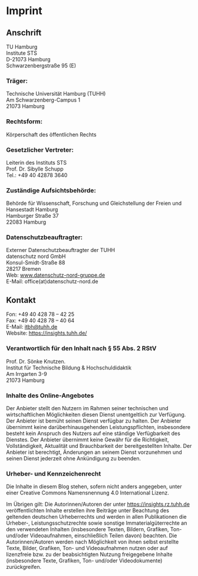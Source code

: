 # Imprint

## Anschrift

TU Hamburg  
Institute STS  
D-21073 Hamburg  
Schwarzenbergstraße 95 (E)  

### Träger:
Technische Universität Hamburg (TUHH)  
Am Schwarzenberg-Campus 1  
21073 Hamburg  

### Rechtsform:
Körperschaft des öffentlichen Rechts  

### Gesetzlicher Vertreter:
Leiterin des Instituts STS  
Prof. Dr. Sibylle Schupp  
Tel.: +49 40 42878 3640  

### Zuständige Aufsichtsbehörde:
Behörde für Wissenschaft, Forschung und Gleichstellung der Freien und Hansestadt Hamburg  
Hamburger Straße 37  
22083 Hamburg  

### Datenschutzbeauftragter:

Externer Datenschutzbeauftragter der TUHH  
datenschutz nord GmbH  
Konsul-Smidt-Straße 88  
28217 Bremen  
Web: www.datenschutz-nord-gruppe.de  
E-Mail: office(at)datenschutz-nord.de  

## Kontakt

Fon: +49 40 428 78 – 42 25  
Fax: +49 40 428 78 – 40 64  
E-Mail: itbh@tuhh.de  
Website: https://insights.tuhh.de/  

### Verantwortlich für den Inhalt nach § 55 Abs. 2 RStV

Prof. Dr. Sönke Knutzen.  
Institut für Technische Bildung & Hochschuldidaktik  
Am Irrgarten 3-9  
21073 Hamburg  

### Inhalte des Online-Angebotes

Der Anbieter stellt den Nutzern im Rahmen seiner technischen und wirtschaftlichen Möglichkeiten diesen Dienst unentgeltlich zur Verfügung. Der Anbieter ist bemüht seinen Dienst verfügbar zu halten. Der Anbieter übernimmt keine darüberhinausgehenden Leistungspflichten, insbesondere besteht kein Anspruch des Nutzers auf eine ständige Verfügbarkeit des Dienstes. Der Anbieter übernimmt keine Gewähr für die Richtigkeit, Vollständigkeit, Aktualität und Brauchbarkeit der bereitgestellten Inhalte. Der Anbieter ist berechtigt, Änderungen an seinem Dienst vorzunehmen und seinen Dienst jederzeit ohne Ankündigung zu beenden.

### Urheber- und Kennzeichenrecht

Die Inhalte in diesem Blog stehen, sofern nicht anders angegeben, unter einer Creative Commons Namensnennung 4.0 International Lizenz.

Im Übrigen gilt: Die Autorinnen/Autoren der unter https://insights.rz.tuhh.de veröffentlichten Inhalte erstellen ihre Beiträge unter Beachtung des geltenden deutschen Urheberrechts und werden in allen Publikationen die Urheber-, Leistungsschutzrechte sowie sonstige Immaterialgüterrechte an den verwendeten Inhalten (insbesondere Texten, Bildern, Grafiken, Ton- und/oder Videoaufnahmen, einschließlich Teilen davon) beachten. Die Autorinnen/Autoren werden nach Möglichkeit von ihnen selbst erstellte Texte, Bilder, Grafiken, Ton- und Videoaufnahmen nutzen oder auf lizenzfreie bzw. zu der beabsichtigten Nutzung freigegebene Inhalte (insbesondere Texte, Grafiken, Ton- und/oder Videodokumente) zurückgreifen.